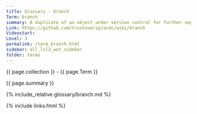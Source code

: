 ```yaml
---
title: Glossary - branch
Term: branch
summary: A duplicate of an object under version control for further separate modification
Link: https://github.com/trustoverip/acdc/wiki/branch
Videostart: 
Level: 3
permalink: /term_branch.html
sidebar: all_lvl3_wot_sidebar
folder: terms
---
```


{{ page.collection }} - {{ page.Term }}

   {{ page.summary }}

{% include_relative glossary/branch.md %}

 {% include links.html %} 
